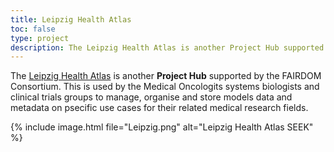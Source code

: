 ```yaml
---
title: Leipzig Health Atlas
toc: false
type: project
description: The Leipzig Health Atlas is another Project Hub supported by the FAIRDOM Consortium.
---
```




The [Leipzig Health Atlas](https://www.health-atlas.de) is another **Project Hub** supported by the FAIRDOM Consortium. This is used by the Medical Oncologits systems biologists and clinical trials groups to manage, organise and store models data and metadata on psecific use cases for their related medical research fields.


{% include image.html file="Leipzig.png" alt="Leipzig Health Atlas SEEK" %}
